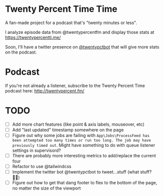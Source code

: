 # Twenty Percent Time Time

A fan-made project for a podcast that's "twenty minutes or less".

I analyze episode data from @twentypercentfm and display those stats at https://twentypercentti.me/

Soon, I'll have a twitter presence on [@twentypctbot](https://twitter.com/twentypctbot) that will give more stats on the podcast.

# Podcast

If you're not already a listener, subscribe to the Twenty Percent Time podcast here: http://twentypercent.fm/

# TODO

- [ ] Add more chart features (like point & axis labels, mouseover, etc)
- [ ] Add "last updated" timestamp somewhere on the page
- [ ] Figure out why some jobs are failing with `App\Jobs\ProcessFeed has been attempted too many times or run too long. The job may have previously timed out`. Might have something to do with queue listener settings in supervisord?
- [ ] There are probably more interesting metrics to add/replace the current four
- [ ] Refactor to use @tailwindcss
- [ ] Implement the twitter bot @twentypctbot to tweet...stuff (what stuff? 🤷‍♀️)
- [ ] Figure out how to get that dang footer to flex to the bottom of the page, no matter the size of the viewport
